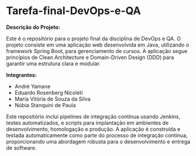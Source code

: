 # Tarefa-final-DevOps-e-QA

**Descrição do Projeto:**

Este é o repositório para o projeto final da disciplina de DevOps e QA. O projeto consiste em uma aplicação web desenvolvida em Java, utilizando o framework Spring Boot, para gerenciamento de cursos. A aplicação segue princípios de Clean Architecture e Domain-Driven Design (DDD) para garantir uma estrutura clara e modular.

**Integrantes:**
- André Yamane
- Eduardo Rosenberg Nicoleti
- Maria Vitória de Souza da Silva
- Núbia Stanquini de Paula

Este repositório inclui pipelines de integração contínua usando Jenkins, testes automatizados, e scripts para implantação em ambientes de desenvolvimento, homologação e produção. A aplicação é construída e testada automaticamente como parte do processo de integração contínua, proporcionando uma abordagem robusta para o desenvolvimento e entrega de software.

